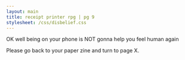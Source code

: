 ```yaml
---
layout: main
title: receipt printer rpg | pg 9
stylesheet: /css/disbelief.css
---
```


<div id="nothelping">
<p>OK well being on your phone is NOT gonna help you feel human again
<p>Please go back to your paper zine and turn to page X.
</div>
<div id="bg"></div>
